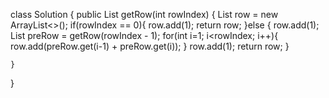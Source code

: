 class Solution {
    public List<Integer> getRow(int rowIndex) {
        List<Integer> row = new ArrayList<>();
        if(rowIndex == 0){
            row.add(1);
            return row;
        }else {
            row.add(1);
            List<Integer> preRow = getRow(rowIndex - 1);
            for(int i=1; i<rowIndex; i++){
                row.add(preRow.get(i-1) + preRow.get(i));
            }
            row.add(1);
            return row;
        }

    }
}
